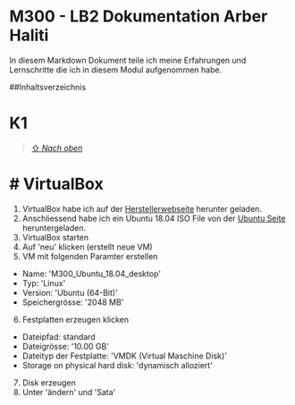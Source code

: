 M300 - LB2 Dokumentation Arber Haliti 
===
In diesem Markdown Dokument teile ich meine Erfahrungen und Lernschritte die ich in diesem Modul aufgenommen habe.

##Inhaltsverzeichnis










K1
======

> [⇧ *Nach oben*](#inhaltsverzeichnis)

# # VirtualBox

1. VirtualBox habe ich auf der [Herstellerwebseite](https://www.virtualbox.org/wiki/Downloads) herunter geladen.
2. Anschliessend habe ich ein Ubuntu 18.04 ISO File von der [Ubuntu Seite](https://ubuntu.com/download) heruntergeladen.
3. VirtualBox starten
4. Auf 'neu' klicken (erstellt neue VM)
5. VM mit folgenden Paramter erstellen
* Name:      'M300_Ubuntu_18.04_desktop'
* Typ:       'Linux'
* Version:   'Ubuntu (64-Bit)'
* Speichergrösse: '2048 MB'
6. Festplatten erzeugen klicken
*  Dateipfad:                       standard
*  Dateigrösse:                     '10.00 GB'
*  Dateityp der Festplatte:         'VMDK (Virtual Maschine Disk)'
*  Storage on physical hard disk:   'dynamisch alloziert'
7. Disk erzeugen
8. Unter 'ändern' und  'Sata'
